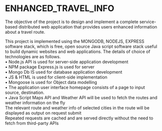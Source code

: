 # ENHANCED_TRAVEL_INFO
The objective of the project is to design and implement a complete
service-based distributed web application that provides users enhanced information about a travel route.

This project is implemented using the MONGODB, NODEJS, EXPRESS software stack, which is free, open source Java script software stack useful to build dynamic websites and web applications. The details of choice of technologies are as follows.             
• Node.js API is used for server-side application development                                                               
• NPM package Express.js is used for server                                                                                   
• Mongo Db IS used for database application development                                                                       
• JS & HTML is used for client-side implementation                                                                             
• Mongoose is used for Object data modelling                                                                                   
• The application user interface homepage consists of a  page to input source, destination.                                   
• Java Script Maps API and Weather API will be used to fetch the routes and weather information on the fly                     
The relevant route and weather info of selected cities in the route will be displayed as output on request submit             
Repeated requests are cached and are served directly without the need to fetch from third-party APIs                           
